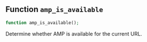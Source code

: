 ## Function `amp_is_available`

```php
function amp_is_available();
```

Determine whether AMP is available for the current URL.

